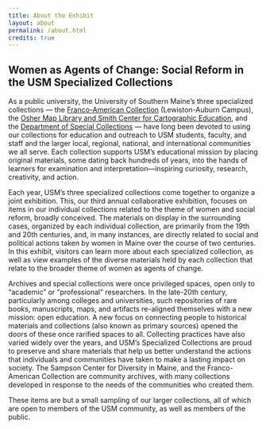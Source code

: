 ```yaml
---
title: About the Exhibit
layout: about
permalink: /about.html
credits: true
---
```


## Women as Agents of Change: Social Reform in the USM Specialized Collections
As a public university, the University of Southern Maine’s three specialized collections — the [Franco-American Collection](https://usm.maine.edu/franco-american-collection/) (Lewiston-Auburn Campus), the [Osher Map Library and Smith Center for Cartographic Education](https://oshermaps.org/), and the [Department of Special Collections](https://usm.maine.edu/special-collections/) — have long been devoted to using our collections for education and outreach to USM students, faculty, and staff and the larger local, regional, national, and international communities we all serve. Each collection supports USM’s educational mission by placing original materials, some dating back hundreds of years, into the hands of learners for examination and interpretation—inspiring curiosity, research, creativity, and action.

Each year, USM’s three specialized collections come together to organize a joint exhibition. This, our third annual collaborative exhibition, focuses on items in our individual collections related to the theme of women and social reform, broadly conceived. The materials on display in the surrounding cases, organized by each individual collection, are primarily from the 19th and 20th centuries, and, in many instances, are directly related to social and political actions taken by women in Maine over the course of two centuries. In this exhibit, visitors can learn more about each specialized collection, as well as view examples of the diverse materials held by each collection that relate to the broader theme of women as agents of change. 

Archives and special collections were once privileged spaces, open only to “academic” or “professional” researchers. In the late-20th century, particularly among colleges and universities, such repositories of rare books, manuscripts, maps, and artifacts re-aligned themselves with a new mission: open education. A new focus on connecting people to historical materials and collections (also known as primary sources) opened the doors of these once rarified spaces to all. Collecting practices have also varied widely over the years, and USM’s Specialized Collections are proud to preserve and share materials that help us better understand the actions that individuals and communities have taken to make a lasting impact on society. The Sampson Center for Diversity in Maine, and the Franco-American Collection are community archives, with many collections developed in response to the needs of the communities who created them. 

These items are but a small sampling of our larger collections, all of which are open to members of the USM community, as well as members of the public.